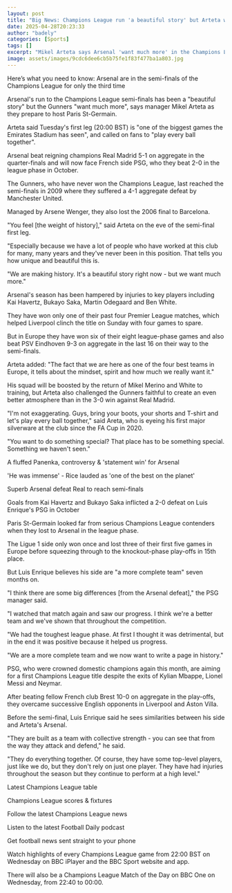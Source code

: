 ```yaml
---
layout: post
title: "Big News: Champions League run 'a beautiful story' but Arteta wants 'much more'"
date: 2025-04-28T20:23:33
author: "badely"
categories: [Sports]
tags: []
excerpt: "Mikel Arteta says Arsenal 'want much more' in the Champions League before they take on Paris St-Germain in the semi-finals in 'one of the biggest game"
image: assets/images/9cdc6dee6cb5b75fe1f83f477ba1a803.jpg
---
```


Here’s what you need to know: Arsenal are in the semi-finals of the Champions League for only the third time

Arsenal's run to the Champions League semi-finals has been a "beautiful story" but the Gunners "want much more", says manager Mikel Arteta as they prepare to host Paris St-Germain.

Arteta said Tuesday's first leg (20:00 BST) is "one of the biggest games the Emirates Stadium has seen", and called on fans to "play every ball together".

Arsenal beat reigning champions Real Madrid 5-1 on aggregate in the quarter-finals  and will now face French side PSG, who they beat 2-0 in the league phase in October.

The Gunners, who have never won the Champions League, last reached the semi-finals in 2009 where they suffered a 4-1 aggregate defeat by Manchester United.

Managed by Arsene Wenger, they also lost the 2006 final to Barcelona.

"You feel [the weight of history]," said Arteta on the eve of the semi-final first leg.  

"Especially because we have a lot of people who have worked at this club for many, many years and they've never been in this position. That tells you how unique and beautiful this is.

"We are making history. It's a beautiful story right now - but we want much more."

Arsenal's season has been hampered by injuries to key players including Kai Havertz, Bukayo Saka, Martin Odegaard and Ben White.

They have won only one of their past four Premier League matches, which helped Liverpool clinch the title on Sunday with four games to spare.

But in Europe they have won six of their eight league-phase games and also beat PSV Eindhoven 9-3 on aggregate in the last 16 on their way to the semi-finals. 

Arteta added: "The fact that we are here as one of the four best teams in Europe, it tells about the mindset, spirit and how much we really want it." 

His squad will be boosted by the return of Mikel Merino and White to training, but Arteta also challenged the Gunners faithful to create an even better atmosphere than in the 3-0 win against Real Madrid. 

"I'm not exaggerating. Guys, bring your boots, your shorts and T-shirt and let's play every ball together," said Areta, who is eyeing his first major silverware at the club since the FA Cup in 2020. 

"You want to do something special? That place has to be something special. Something we haven't seen."

A fluffed Panenka, controversy & 'statement win' for Arsenal

'He was immense' - Rice lauded as 'one of the best on the planet'

Superb Arsenal defeat Real to reach semi-finals

Goals from Kai Havertz and Bukayo Saka inflicted a 2-0 defeat on Luis Enrique's PSG in October

Paris St-Germain looked far from serious Champions League contenders when they lost to Arsenal in the league phase.

The Ligue 1 side only won once and lost three of their first five games in Europe before squeezing through to the knockout-phase play-offs in 15th place. 

But Luis Enrique believes his side are "a more complete team" seven months on. 

"I think there are some big differences [from the Arsenal defeat]," the PSG manager said. 

"I watched that match again and saw our progress. I think we're a better team and we've shown that throughout the competition. 

"We had the toughest league phase. At first I thought it was detrimental, but in the end it was positive because it helped us progress.

"We are a more complete team and we now want to write a page in history." 

PSG, who were crowned domestic champions again this month, are aiming for a first Champions League title despite the exits of Kylian Mbappe, Lionel Messi and Neymar. 

After beating fellow French club Brest 10-0 on aggregate in the play-offs, they overcame successive English opponents in Liverpool and Aston Villa.

Before the semi-final, Luis Enrique said he sees similarities between his side and Arteta's Arsenal.

"They are built as a team with collective strength - you can see that from the way they attack and defend," he said.

"They do everything together. Of course, they have some top-level players, just like we do, but they don't rely on just one player. They have had injuries throughout the season but they continue to perform at a high level." 

Latest Champions League table

Champions League scores & fixtures

Follow the latest Champions League news

Listen to the latest Football Daily podcast

Get football news sent straight to your phone

Watch highlights of every Champions League game from 22:00 BST on Wednesday on BBC iPlayer and the BBC Sport website and app.

There will also be a Champions League Match of the Day on BBC One on Wednesday, from 22:40 to 00:00.

